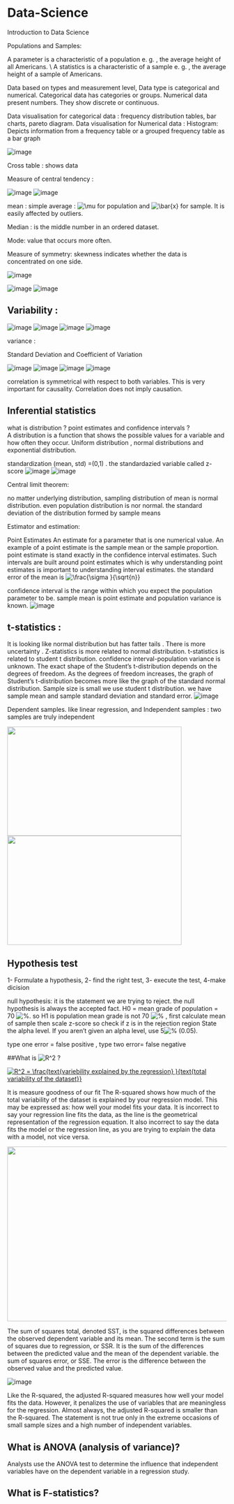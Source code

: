 # Data-Science
 Introduction to Data Science
 
 Populations and Samples:
 
 A parameter is a characteristic of a population  e. g. , the average height of all Americans. \ 
 A statistics is a characteristic of a sample e. g. , the average height of a sample of Americans.
 
 Data based on types and measurement level, Data type is categorical and numerical.  Categorical data has categories or groups. Numerical data present numbers.  They show discrete or continuous.
 
 Data visualisation for categorical data : frequency distribution tables, bar charts, pareto diagram. 
 Data visualisation for Numerical  data :  Histogram: Depicts information from a frequency table or a grouped frequency table as a bar graph
 
 
![image](https://slidetodoc.com/presentation_image_h/014b1c614da506e65bda7ccf07b992e9/image-14.jpg)


 
 Cross table : shows data  
 
 Measure of central tendency :
 
 ![image](https://slidetodoc.com/presentation_image_h/014b1c614da506e65bda7ccf07b992e9/image-30.jpg)
 ![image](https://slidetodoc.com/presentation_image_h/014b1c614da506e65bda7ccf07b992e9/image-31.jpg)
 
 mean :  simple average : <img src="https://latex.codecogs.com/gif.latex?\mu" title="\mu" /> for population and  <img src="https://latex.codecogs.com/gif.latex?\bar{x}" title="\bar{x}" /> for sample. It is easily affected by outliers.  
 
 Median  :  is the middle number in an ordered dataset.
 
 Mode:  value that occurs more often.
 
 Measure of symmetry: skewness indicates whether the data is concentrated on one side. 
 
 ![image](https://slidetodoc.com/presentation_image_h/014b1c614da506e65bda7ccf07b992e9/image-32.jpg) 
  
 ![image](https://slidetodoc.com/presentation_image_h/014b1c614da506e65bda7ccf07b992e9/image-15.jpg)
 ![image](https://slidetodoc.com/presentation_image_h/014b1c614da506e65bda7ccf07b992e9/image-16.jpg)
 
 ## Variability :
 
 
 ![image](https://slidetodoc.com/presentation_image_h/014b1c614da506e65bda7ccf07b992e9/image-35.jpg)
 ![image](https://slidetodoc.com/presentation_image_h/014b1c614da506e65bda7ccf07b992e9/image-36.jpg)
 ![image](https://slidetodoc.com/presentation_image_h/014b1c614da506e65bda7ccf07b992e9/image-37.jpg)
 ![image](https://slidetodoc.com/presentation_image_h/014b1c614da506e65bda7ccf07b992e9/image-38.jpg)
 
 variance :
 
 Standard Deviation and Coefficient of Variation
 
 ![image](https://user-images.githubusercontent.com/64529936/127644393-8bb742ec-be78-401c-8eb6-ca51a45e9693.png)
 ![image](https://user-images.githubusercontent.com/64529936/127644524-b6f3fdc6-503d-47cd-bc51-65f31fa513db.png)
 ![image](https://user-images.githubusercontent.com/64529936/127640602-83a72abe-93af-474b-8dcf-c1641650c07f.png)
  ![image](https://user-images.githubusercontent.com/64529936/127645246-164a9135-22db-4296-8dde-799addcde31e.png)
  
  correlation is symmetrical with respect to both variables. This is very important for causality.  Correlation does not imply causation. 
  
  ## Inferential statistics
  what is distribution ?  point estimates and confidence intervals ?  
  A distribution is a function that shows the possible values for a variable and how often they occur. Uniform distribution , normal distributions and exponential distribution.
  
  standardization (mean, std) =(0,1) . the standardazied variable called z-score 
  ![image](https://user-images.githubusercontent.com/64529936/127658753-04e7b499-ebad-4c48-aec2-ed02c16996eb.png)
  ![image](https://user-images.githubusercontent.com/64529936/127649926-c3eff461-68ea-4328-b0fb-706ac308a638.png)
  
  Central limit theorem: 
  
  no matter underlying distribution, sampling distribution  of mean is normal distribution. even population distribution is nor normal. 
  the standard deviation of the distribution formed by sample means
 
 Estimator and estimation:

Point Estimates
An estimate for a parameter that is one numerical value. An example of a point estimate is the sample mean or the sample proportion. 
 point estimate is stand exactly in the confidence interval estimates.
 Such intervals are built around point estimates which is why understanding point estimates is important to understanding interval estimates.
 the standard error of the mean is <img src="https://latex.codecogs.com/gif.latex?\frac{\sigma&space;}{\sqrt{n}}" title="\frac{\sigma }{\sqrt{n}}" />

confidence interval is the range within which you expect the population parameter to be.  sample mean is point estimate and population variance is known.
![image](https://user-images.githubusercontent.com/64529936/127655789-88be8be1-ff27-471b-b2b9-b695943b0140.png)

## t-statistics :
 It is looking like normal distribution but has fatter tails . There is more uncertainty . Z-statistics is more related to normal distribution. t-statistics is related to student t distribution.
 confidence interval-population variance is unknown.  The exact shape of the Student’s t-distribution depends on the degrees of freedom. As the degrees of freedom increases, the graph of Student’s t-distribution becomes more like the graph of the standard normal distribution.
  Sample size is small we use student t distribution. we have sample mean and sample standard deviation and standard error. 
  ![image](https://user-images.githubusercontent.com/64529936/127659744-bd5b61a0-dcc1-45f5-bf4f-d75a6461aba1.png)

Dependent samples.  like linear regression, and 
Independent samples :  two samples are truly independent
 
<img src ="https://user-images.githubusercontent.com/64529936/127662564-733203c9-dea3-41bc-b944-7c4886eb6e9e.png" width = "400" height = "250" />
<img src ="https://user-images.githubusercontent.com/64529936/127662601-4ebbf79a-6041-4670-a6c2-d0583e91c56f.png" width = "400" height = "250" />

 ## Hypothesis test
 1- Formulate a hypothesis, 2- find the right test, 3- execute the test, 4-make dicision
 
 null hypothesis: it is the statement we are trying to reject. the null hypothesis is always the accepted fact. 
 H0 = mean grade of population = 70 <img src="https://latex.codecogs.com/gif.latex?%" title="%" />.   so H1 is population mean grade is not 70 <img src="https://latex.codecogs.com/gif.latex?%" title="%" /> , first calculate mean of sample then scale z-score so check if z is in the rejection region 
 State the alpha level. If you aren’t given an alpha level, use 5<img src="https://latex.codecogs.com/gif.latex?%" title="%" /> (0.05).
 
  type one error = false positive , type two error= false negative
  
 
  
 ##What is <img src="https://latex.codecogs.com/gif.latex?R^2" title="R^2" /> ? 

 <a href="https://www.codecogs.com/eqnedit.php?latex=R^2&space;=&space;\frac{variebility&space;explained&space;by&space;the&space;regression&space;}{total&space;variability&space;of&space;the&space;dataset}" target="_blank"><img src="https://latex.codecogs.com/gif.latex?R^2&space;=&space;\frac{variebility&space;explained&space;by&space;the&space;regression&space;}{total&space;variability&space;of&space;the&space;dataset}" title="R^2 = \frac{text{variebility explained by the regression} }{text{total variability of the dataset}}" /></a>
 
 It is measure goodness of our fit 
 The R-squared shows how much of the total variability of the dataset is explained by your regression model. This may be expressed as: how well your model fits your data. It is incorrect to say your regression line fits the data, as the line is the geometrical representation of the regression equation. It also incorrect to say the data fits the model or the regression line, as you are trying to explain the data with a model, not vice versa.
 
  <img src="https://365datascience.com/resources/blog/2018-11-image8-5-1024x495.jpg" width="800" height="400"/>
  
  The sum of squares total, denoted SST, is the squared differences between the observed dependent variable and its mean. 
  The second term is the sum of squares due to regression, or SSR. It is the sum of the differences between the predicted value and the mean of the dependent variable.
  the sum of squares error, or SSE. The error is the difference between the observed value and the predicted value.
  
  ![image](https://user-images.githubusercontent.com/64529936/127621853-ccfc2112-20be-404a-bf8a-d7138ffa978b.png)
  
  Like the R-squared, the adjusted R-squared measures how well your model fits the data. However, it penalizes the use of variables that are meaningless for the regression.
  Almost always, the adjusted R-squared is smaller than the R-squared. The statement is not true only in the extreme occasions of small sample sizes and a high number of independent variables.

  
 ## What is ANOVA (analysis of variance)?
 
 Analysts use the ANOVA test to determine the influence that independent variables have on the dependent variable in a regression study.
  ## What is F-statistics?
  
  
  
  
  